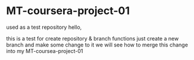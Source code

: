 # MT-coursera-project-01
used as a test repository
hello,

this is a test for create repository & branch functions
just create a new branch and make some change to it
we will see how to merge this change into my MT-coursea-project-01
